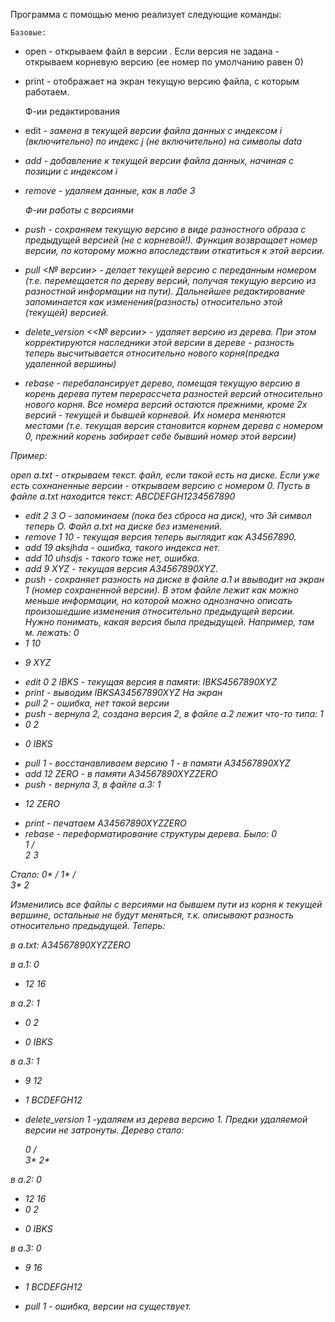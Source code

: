 Программа с помощью меню реализует следующие команды:

	Базовые:
 - open <fname> <version> - открываем файл в версии <version>. Если версия не задана - открываем корневую версию (ее номер по умолчанию равен 0)
 - print - отображает на экран текущую версию файла, с которым работаем.

	Ф-ии редактирования
 - edit <i> <j> <data> - замена в текущей версии файла данных с индексом i (включительно) по индекс j (не включительно) на символы data
 - add <i> <data> - добавление к текущей версии файла данных, начиная с позиции с индексом i 
 - remove <i> <j> - удаляем данные, как в лабе 3

	Ф-ии работы с версиями
 - push - сохраняем текущую версию в виде разностного образа с предыдущей версией (не с корневой!). Функция возвращает номер версии, по которому можно впоследствии откатиться к этой версии.
 - pull <№ версии> - делает текущей версию с переданным номером (т.е. перемещается по дереву версий, получая текущую версию из разностной информации на пути). Дальнейшее редактирование запоминается как изменения(разность) относительно этой (текущей) версией.
 - delete_version <<№ версии> - удаляет версию из дерева. При этом корректируются наследники этой версии в дереве - разность теперь высчитывается относительно нового корня(предка удаленной вершины)
 - rebase - перебалансирует дерево, помещая текущую версию в корень дерева путем перерассчета разностей версий относительно нового корня. Все номера версий остаются прежними, кроме 2х версий - текущей и бывшей корневой. Их номера меняются местами (т.е. текущая версия становится корнем дерева
с номером 0, прежний корень забирает себе бывший номер этой версии)

Пример:

open a.txt - открываем текст. файл, если такой есть на диске. Если уже есть сохнаненные версии - открываем версию с номером 0.
Пусть в файле a.txt находится текст: ABCDEFGH1234567890

- edit 2 3 O - запоминаем (пока без сброса на диск), что 3й символ теперь O. Файл a.txt на диске без изменений.
- remove 1 10 - текущая версия теперь выглядит как A34567890.
- add 19 aksjhda - ошибка, такого индекса нет.
- add 10 uhsdjs - такого тоже нет, ошибка.
- add 9 XYZ - текущая версия A34567890XYZ.
- push - сохраняет разность на диске в файле a.1 и ввыводит на экран 1 (номер сохраненной версии). В этом файле лежит как можно меньше информации, но которой можно однозначно описать произошедшие изменения относительно предыдущей версии. Нужно понимать, какая версия была предыдущей. Например, там м. лежать:
0
- 1 10
+ 9 XYZ

- edit 0 2 IBKS - текущая версия в памяти:  IBKS4567890XYZ
- print - выводим IBKSA34567890XYZ На экран
- pull 2 - ошибка, нет такой версии
- push - вернула 2, создана версия 2, в файле a.2 лежит что-то типа:
1
- 0 2
+ 0 IBKS

- pull 1 - восстанавливаем версию 1 - в памяти A34567890XYZ
- add 12 ZERO - в памяти A34567890XYZZERO
- push - вернула 3, в файле a.3:
1
+ 12 ZERO

- print - печатаем A34567890XYZZERO
- rebase - переформатирование структуры дерева.
Было:
   0
    \
     1
    / \
   2   3

Стало:
       0*
      /
     1*
    / \
   3*  2

Изменились все файлы с версиями на бывшем пути из корня к текущей вершине, остальные не будут меняться, т.к. описывают разность относительно предыдущей.
Теперь:

в a.txt:
A34567890XYZZERO

в a.1:
0
- 12 16

в а.2:
1
- 0 2
+ 0 IBKS

в а.3:
1
- 9 12
+ 1 BCDEFGH12

- delete_version 1 -удаляем из дерева версию 1. Предки удаляемой версии не затронуты. Дерево стало:

     0
    / \
   3*  2*

в а.2:
0
- 12 16
- 0 2
+ 0 IBKS

в а.3:
0
- 9 16
+ 1 BCDEFGH12

- pull 1 - ошибка, версии на существует.

